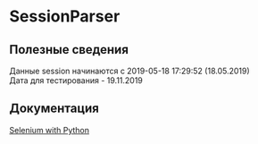 # SessionParser

## Полезные сведения
Данные session начинаются с 2019-05-18 17:29:52 (18.05.2019)  
Дата для тестирования - 19.11.2019  

## Документация
[Selenium with Python](https://selenium-python.readthedocs.io/)
